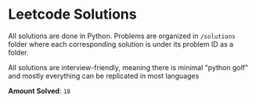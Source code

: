 # Leetcode Solutions
All solutions are done in Python. Problems are organized in `/solutions` folder where each corresponding solution is under its problem ID as a folder.  

All solutions are interview-friendly, meaning there is minimal "python golf" and mostly everything can be replicated in most languages
    
**Amount Solved**: `18`
